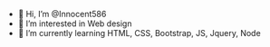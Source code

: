 - 👋 Hi, I’m @Innocent586
- 👀 I’m interested in Web design
- 🌱 I’m currently learning HTML, CSS, Bootstrap, JS, Jquery, Node
<!-- - 💞️ I’m looking to collaborate on  ... 
- 📫 How to reach me ... -->

<!---
Innocent586/Innocent586 is a ✨ special ✨ repository because its `README.md` (this file) appears on your GitHub profile.
You can click the Preview link to take a look at your changes.
--->
